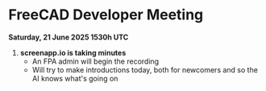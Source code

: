 # FreeCAD Developer Meeting

**Saturday, 21 June 2025 1530h UTC**

1. **screenapp.io is taking minutes**
   - An FPA admin will begin the recording
   - Will try to make introductions today, both for newcomers and so the AI knows what's going on
